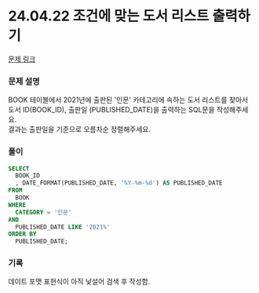 # 24.04.22 조건에 맞는 도서 리스트 출력하기

[문제 링크](https://school.programmers.co.kr/learn/courses/30/lessons/144853)
### 문제 설명
BOOK 테이블에서 2021년에 출판된 '인문' 카테고리에 속하는 도서 리스트를 찾아서 도서 ID(BOOK_ID), 출판일 (PUBLISHED_DATE)을 출력하는 SQL문을 작성해주세요.  
결과는 출판일을 기준으로 오름차순 정렬해주세요.

### 풀이
```sql
SELECT
  BOOK_ID
  , DATE_FORMAT(PUBLISHED_DATE, '%Y-%m-%d') AS PUBLISHED_DATE
FROM
  BOOK
WHERE
  CATEGORY = '인문'
AND
  PUBLISHED_DATE LIKE '2021%'
ORDER BY
  PUBLISHED_DATE;
```

### 기록
데이트 포맷 표현식이 아직 낯설어 검색 후 작성함.

